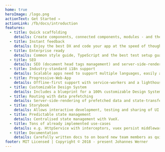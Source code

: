 ```yaml
---
home: true
heroImage: /logo.png
actionText: Get Started →
actionLink: /fb/docs/introduction
features:
  - title: Quick scaffolding
    details: Create components, connected components, modules - and their tests - right from the CLI
  - title: Instant feedback
    details: Enjoy the best DX and code your app at the speed of thought! With HMR for client and server
  - title: Enterprise ready
    details: Common style guide, TypeScript and the best test setup guarantee code quality and non-breaking changes
  - title: SEO
    details: SEO (document head tags management) and server-side-rendering for search engines
  - title: Industry-standard i18n support
    details: Scalable apps need to support multiple languages, easily add and support multiple languages
  - title: Progressive-Web-App
    details: Offline-first support with service-workers and a lighthouse score as high as possible
  - title: Customizable Design System
    details: Includes a blueprint for a 100% customizable Design System with a huge amount of components
  - title: Routing with data prefetching
    details: Server-side-rendering of prefetched data and state-transfer from server to client
  - title: Storybook
    details: Allows interactive development, testing and sharing of UI components in various property states
  - title: Predictable state management
    details: Centralised state management with VueX.
  - title: Tons of already implemented use-cases
    details: e.g. HttpService with interceptors, vuex persist middleware, redirect scenarios, configs for different environments, etc.
  - title: Documentation
    details: Carefully written docs to on board new team members as quickly as possible
footer: MIT Licensed | Copyright © 2018 - present Johannes Werner
---
```

